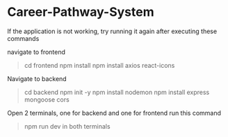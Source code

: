 # Career-Pathway-System

If the application is not working, try running it again after executing these commands

navigate to frontend 
> cd frontend
> npm install
> npm install axios react-icons


Navigate to backend
> cd backend
> npm init -y
> npm install nodemon
> npm install express mongoose cors


Open 2 terminals, one for backend and one for frontend 
run this command
> npm run dev
in both terminals
